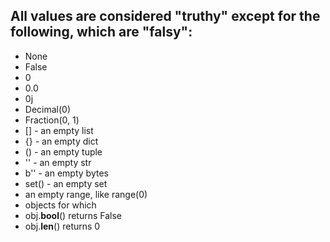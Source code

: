 ## All values are considered "truthy" except for the following, which are "falsy":

- None
- False
- 0
- 0.0
- 0j
- Decimal(0)
- Fraction(0, 1)
- [] - an empty list
- {} - an empty dict
- () - an empty tuple
- '' - an empty str
- b'' - an empty bytes
- set() - an empty set
- an empty range, like range(0)
- objects for which
- obj.**bool**() returns False
- obj.**len**() returns 0
